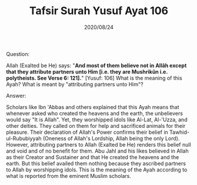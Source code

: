 ﻿---
layout: post
title: "Tafsir Surah Yusuf Ayat 106"
publisher: "alsalafiyyah@icloud.com"
source: "Majmu' Fatawa wa Maqalat 5/355, question no. 18"
hijri: Muharram 5, 1442 AH
date: 2020/08/24
category: ["tafsir", quran, yusuf]
shaykhs: Shaykh Ibn Baz
---

Question: 

Allah (Exalted be He) says: "**And most of them believe not in Allâh except that they attribute partners unto Him [i.e. they are Mushrikûn i.e. polytheists. See Verse 6: 121].**" [Yusuf: 106] What is the meaning of this Ayah? What is meant by "attributing partners unto Him"?

Answer:

Scholars like Ibn 'Abbas and others explained that this Ayah means that whenever asked who created the heavens and the earth, the unbelievers would say "It is Allah". Yet, they worshipped idols like Al-Lat, Al-'Uzza, and other deities. They called on them for help and sacrificed animals for their pleasure. Their declaration of Allah's Power confirms their belief in Tawhid-ul-Rububiyyah (Oneness of Allah's Lordship, Allah being the only Lord). However, attributing partners to Allah (Exalted be He) renders this belief null and void and of no benefit for them. Abu Jahl and his likes believed in Allah as their Creator and Sustainer and that He created the heavens and the earth. But this belief availed them nothing because they ascribed partners to Allah by worshipping idols. This is the meaning of the Ayah according to what is reported from the eminent Muslim scholars.
